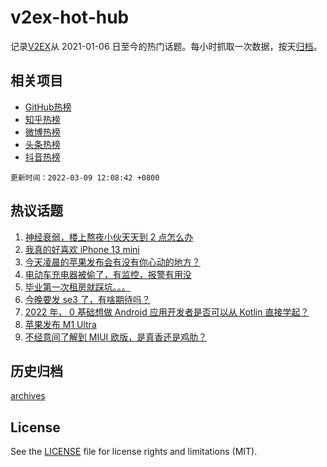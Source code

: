 # v2ex-hot-hub

 记录[V2EX](https://www.v2ex.com/)从 2021-01-06 日至今的热门话题。每小时抓取一次数据，按天[归档](archives)。
 
 ## 相关项目

- [GitHub热榜](https://github.com/lonnyzhang423/github-hot-hub)
- [知乎热榜](https://github.com/lonnyzhang423/zhihu-hot-hub)
- [微博热榜](https://github.com/lonnyzhang423/weibo-hot-hub)
- [头条热榜](https://github.com/lonnyzhang423/toutiao-hot-hub)
- [抖音热榜](https://github.com/lonnyzhang423/douyin-hot-hub)


 `更新时间：2022-03-09 12:08:42 +0800`

## 热议话题

1. [神经衰弱，楼上熬夜小伙天天到 2 点怎么办](https://www.v2ex.com/t/838912)
1. [我真的好喜欢 iPhone 13 mini](https://www.v2ex.com/t/838881)
1. [今天凌晨的苹果发布会有没有你心动的地方？](https://www.v2ex.com/t/839002)
1. [电动车充电器被偷了，有监控，报警有用没](https://www.v2ex.com/t/839012)
1. [毕业第一次租房就踩坑。。。](https://www.v2ex.com/t/838890)
1. [今晚要发 se3 了，有啥期待吗？](https://www.v2ex.com/t/838859)
1. [2022 年， 0 基础想做 Android 应用开发者是否可以从 Kotlin 直接学起？](https://www.v2ex.com/t/838956)
1. [苹果发布 M1 Ultra](https://www.v2ex.com/t/838991)
1. [不经意间了解到 MIUI 欧版，是真香还是鸡肋？](https://www.v2ex.com/t/838899)

## 历史归档

[archives](archives)

## License

See the [LICENSE](LICENSE) file for license rights and limitations (MIT).

